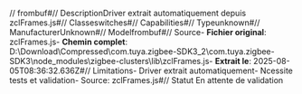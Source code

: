 // frombuf#// DescriptionDriver extrait automatiquement depuis zclFrames.js#// Classeswitches#// Capabilities#// Typeunknown#// ManufacturerUnknown#// Modelfrombuf#// Source- **Fichier original**: zclFrames.js- **Chemin complet**: D:\Download\Compressed\com.tuya.zigbee-SDK3_2\com.tuya.zigbee-SDK3\node_modules\zigbee-clusters\lib\zclFrames.js- **Extrait le**: 2025-08-05T08:36:32.636Z#// Limitations- Driver extrait automatiquement- Ncessite tests et validation- Source: zclFrames.js#// Statut En attente de validation